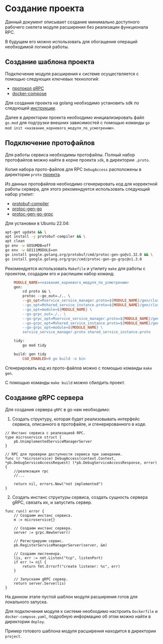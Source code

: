 # Создание проекта

Данный документ описывает создание минимально доступного рабочего скелета модуля расширения без реализации функционала RPC.

В будущем его можно использовать для обогащения операций необходимой логикой работы.

## Создание шаблона проекта

Подключение модуля расширения к системе осуществляется с помощью следующих ключевых технологий:

- [протокол gRPC](https://grpc.io/docs/what-is-grpc/introduction/)
- [docker-compose](https://docs.docker.com/compose/)

Для создания проекта на golang необходимо установить sdk по следующей [инструкции](https://go.dev/doc/install).

Далее в директории проекта необходимо инициализировать файл `go.mod` для подгрузки внешних зависимостей с помощью команды `go mod init <название_корневого_модуля_по_усмотрению>`.

## Подключение протофайлов

Для работы сервиса необходимы протофайлы. Полный набор протофайлов можно найти в корне проекта `sdk`, в директории `.proto`.

Копия набора прото-файлов для RPC `DebugAccess` расположены в директории `proto` [проекта](./project/).

Из данных протофайлов необходимо сгенерировать код для корректной работы сервера, для этого рекомендуется использовать следующий набор утилит:

- [protobuf-compiler](https://grpc.io/docs/protoc-installation/)
- [protoc-gen-go](https://pkg.go.dev/github.com/golang/protobuf/protoc-gen-go)
- [protoc-gen-go-grpc](https://pkg.go.dev/google.golang.org/grpc/cmd/protoc-gen-go-grpc)

Для установки в Ubuntu 22.04:

```sh
apt-get update && \
apt install -y protobuf-compiler && \
apt clean
go env -w GOSUMDB=off
go env -w GO111MODULE=on
go install google.golang.org/protobuf/cmd/protoc-gen-go@v1.32.0 && \
go install google.golang.org/grpc/cmd/protoc-gen-go-grpc@v1.3.0
```

Рекомендуется использовать `Makefile` и утилиту `make` для работы с проектом, создадим его и распишем набор команд:

```makefile
    MODULE_NAME=<название_корневого_модуля_по_усмотрению>
    gen:
        cd proto && \
        protoc --go_out=./.. \
        --go_opt=Mservice_service_manager.proto=${MODULE_NAME}/gen/cluster-contract \
        --go_opt=Mshared_service_instance.proto=${MODULE_NAME}/gen/cluster-contract \
        --go_opt=module=${MODULE_NAME} \
        --go-grpc_out=./.. \
        --go-grpc_opt=Mservice_service_manager.proto=${MODULE_NAME}/gen/cluster-contract \
        --go-grpc_opt=Mshared_service_instance.proto=${MODULE_NAME}/gen/cluster-contract \
        --go-grpc_opt=module=${MODULE_NAME} \
        service_service_manager.proto shared_service_instance.proto

    tidy:
        go mod tidy

    build: gen tidy
        CGO_ENABLED=0 go build -o bin
```

Сгенерировать код из прото-файлов можно с помощью команды `make gen`.

С помощью команды `make build` можно сбилдить проект.

## Создание gRPC сервера

Для создания сервера `gRPC` в go нам необходимо:

1. Создать структуру, которая будет реализовывать интерфейс сервиса, описанного в протофайле, и сгенерированного в коде.

```golang
// Инстанс сервиса с реализацией RPC.
type microservice struct {
    pb.UnimplementedServiceManagerServer
}

// RPC для проверки доступности сервиса при заведении.
func (r *microservice) DebugAccess(context.Context, *pb.DebugServiceAccessRequest) (*pb.DebugServiceAccessResponse, error) {
    //реализация rpc
    //...

    return nil, errors.New("not implemented")
}
```

2. Создать инстанс структуры сервиса, создать сущность сервера gRPC, связать их, и запустить сервер.

```golang
func run() error {
    // Создаем инстанс сервиса.
    m := microservice{}

    // Создаем инстанс сервера.
    server := grpc.NewServer()

    // Регистрируем сервис.
    pb.RegisterServiceManagerServer(server, &m)

    // Создаем листененра.
    lis, err := net.Listen("tcp", listenPort)
    if err != nil {
        return fmt.Errorf("create listener: %s", err)
    }

    // Запускаем gRPC сервер.
    return server.Serve(lis)
}
```

На данном этапе пустой шаблон модуля расширения готов для локального запуска.

Для подключения модуля к системе необходимо настроить `Dockerfile` и `docker-compose.yaml`, подробную информацию об этом можно найти в директории `deploy`.

Пример готового шаблона модуля расширения находится в директории `project`.
